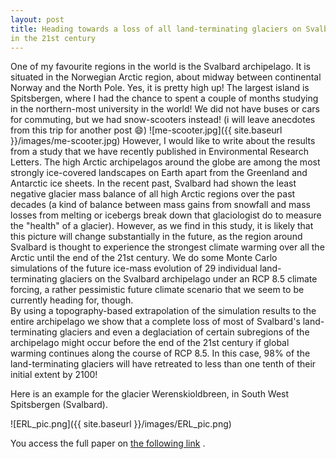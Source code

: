 ```yaml
---
layout: post
title: Heading towards a loss of all land-terminating glaciers on Svalbard
in the 21st century
---
```

One of my favourite regions in the world is the Svalbard archipelago. It is situated in the Norwegian Arctic region, about midway between continental Norway and the North Pole. Yes, it is pretty high up! The largest island is Spitsbergen, where I had the chance to spent a couple of months studying in the northern-most university in the world! We did not have buses or cars for commuting, but we had snow-scooters instead! (i will leave anecdotes from this trip for another post :smile:)
![me-scooter.jpg]({{ site.baseurl }}/images/me-scooter.jpg)
However, I would like to write about the results from a study that we have recently published in Environmental Research Letters. 
The high Arctic archipelagos around the globe are among the most strongly ice-covered landscapes on Earth apart from the Greenland and Antarctic ice sheets. In the recent past, Svalbard had shown the least negative glacier mass balance of all high Arctic regions over the past decades (a kind of balance between mass gains from snowfall and mass losses from melting or icebergs break down that glaciologist do to measure the "health" of a glacier). However, as we find in this study, it is likely that this picture will change substantially in the future, as the region around Svalbard is thought 
to experience the strongest climate warming over all the Arctic until the end of the 21st century. 
We do some Monte Carlo simulations of the future ice-mass evolution of 29 individual land-terminating glaciers on the Svalbard archipelago under an RCP 8.5 climate forcing, a rather pessimistic future climate scenario that we seem to be currently heading for, though.  
By using a topography-based extrapolation of the simulation results to the entire archipelago we show that a complete loss of most of Svalbard's land-terminating glaciers and even a deglaciation of certain subregions 
of the archipelago might occur before the end of the 21st century if global warming continues along the course of RCP 8.5. In this case, 98% of the land-terminating glaciers will have retreated to less than one tenth of
their initial extent by 2100! 

Here is an example for the glacier Werenskioldbreen, in South West Spitsbergen (Svalbard).

![ERL_pic.png]({{ site.baseurl }}/images/ERL_pic.png)

You access the full paper on [the following link](http://iopscience.iop.org/article/10.1088/1748-9326/11/9/094006/meta) .
